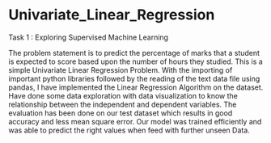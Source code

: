 # Univariate_Linear_Regression

Task 1 : Exploring Supervised Machine Learning

The problem statement is to predict the percentage of marks that a student is expected to score based upon the number of hours they studied. 
This is a simple Univariate Linear Regression Problem. With the importing of important python libraries followed by the reading of the text 
data file using pandas, I have implemented the Linear Regression Algorithm on the dataset. Have done some data exploration with data visualization 
to know the relationship between the independent and dependent variables. The evaluation has been done on our test dataset which results in good 
accuracy and less mean square error. Our model was trained efficiently and was able to predict the right values when feed with further unseen Data.
